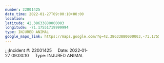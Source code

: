 ```yaml
---
number: 22001425
date_time: 2022-01-27T09:00:10+00:00
location: 
latitude: 42.38633880000003
longitude: -71.17551719999994
type: INJURED ANIMAL
google_maps_link: https://maps.google.com/?q=42.38633880000003,-71.17551719999994
---
```


;;;Incident #: 22001425     Date: 2022‐01‐27 09:00:10     Type: INJURED ANIMAL
